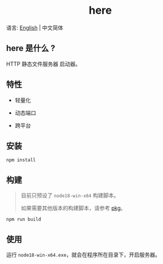 <h1 align="center">here</h1>

语言: [English](README.md) | 中文简体

## here 是什么 ?

HTTP 静态文件服务器 启动器。

## 特性

- 轻量化

- 动态端口

- 跨平台

## 安装

```agsl
npm install
```

## 构建

> 目前只预设了 `node18-win-x64` 构建脚本。
> 
> 如果需要其他版本的构建脚本，请参考 [pkg](https://github.com/vercel/pkg)。

```agsl
npm run build
```

## 使用

运行 `node18-win-x64.exe`，就会在程序所在目录下，开启服务器。